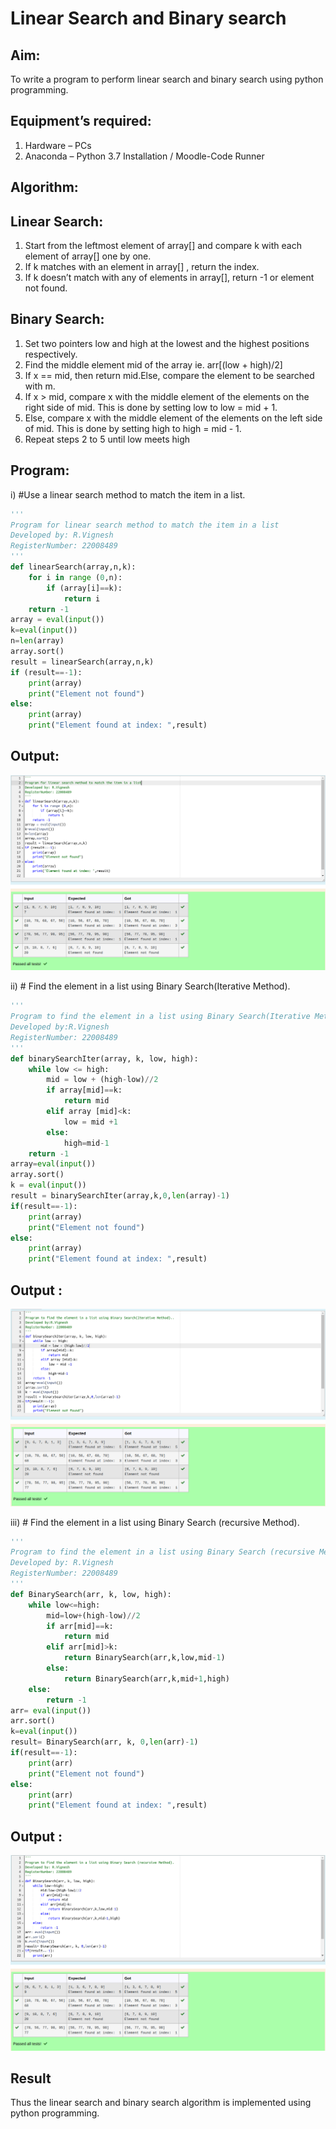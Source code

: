 # Linear Search and Binary search
## Aim:
To write a program to perform linear search and binary search using python programming.
## Equipment’s required:
1.	Hardware – PCs
2.	Anaconda – Python 3.7 Installation / Moodle-Code Runner
## Algorithm:
## Linear Search:
1.	Start from the leftmost element of array[] and compare k with each element of array[] one by one.
2.	If k matches with an element in array[] , return the index.
3.	If k doesn’t match with any of elements in array[], return -1 or element not found.
## Binary Search:
1.	Set two pointers low and high at the lowest and the highest positions respectively.
2.	Find the middle element mid of the array ie. arr[(low + high)/2]
3.	If x == mid, then return mid.Else, compare the element to be searched with m.
4.	If x > mid, compare x with the middle element of the elements on the right side of mid. This is done by setting low to low = mid + 1.
5.	Else, compare x with the middle element of the elements on the left side of mid. This is done by setting high to high = mid - 1.
6.	Repeat steps 2 to 5 until low meets high
## Program:
i)	#Use a linear search method to match the item in a list.
```python
'''
Program for linear search method to match the item in a list
Developed by: R.Vignesh
RegisterNumber: 22008489
'''
def linearSearch(array,n,k):
    for i in range (0,n):
        if (array[i]==k):
            return i
    return -1
array = eval(input())
k=eval(input())
n=len(array)
array.sort()
result = linearSearch(array,n,k)
if (result==-1):
    print(array)
    print("Element not found")
else:
    print(array)
    print("Element found at index: ",result)
```
## Output:

![](/LinearSearch.png)

ii)	# Find the element in a list using Binary Search(Iterative Method).

```python
'''
Program to find the element in a list using Binary Search(Iterative Method)..
Developed by:R.Vignesh
RegisterNumber: 22008489
'''
def binarySearchIter(array, k, low, high):
    while low <= high:
        mid = low + (high-low)//2
        if array[mid]==k:
            return mid
        elif array [mid]<k:
            low = mid +1
        else:
            high=mid-1
    return -1
array=eval(input())
array.sort()
k = eval(input())
result = binarySearchIter(array,k,0,len(array)-1)
if(result==-1):
    print(array)
    print("Element not found")
else:
    print(array)
    print("Element found at index: ",result)
```
## Output :

![](/Binary%20Search1.png)

iii)	# Find the element in a list using Binary Search (recursive Method).
```Python
''' 
Program to find the element in a list using Binary Search (recursive Method).
Developed by: R.Vignesh
RegisterNumber: 22008489
'''
def BinarySearch(arr, k, low, high):
    while low<=high:
        mid=low+(high-low)//2
        if arr[mid]==k:
            return mid
        elif arr[mid]>k:
            return BinarySearch(arr,k,low,mid-1)
        else:
            return BinarySearch(arr,k,mid+1,high)
    else:
        return -1
arr= eval(input())
arr.sort()
k=eval(input())
result= BinarySearch(arr, k, 0,len(arr)-1)
if(result==-1):
    print(arr)
    print("Element not found")
else:
    print(arr)
    print("Element found at index: ",result)
```

## Output :

![](/BinarySearch2.png)

## Result
Thus the linear search and binary search algorithm is implemented using python programming.